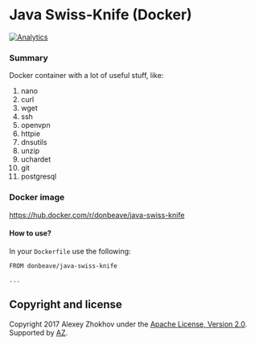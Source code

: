 # Java Swiss-Knife (Docker)

[![Analytics](https://ga-beacon.appspot.com/UA-71075299-1/docker-awscli/main-page)](https://github.com/igrigorik/ga-beacon)

### Summary

Docker container with a lot of useful stuff, like:
1) nano
2) curl
3) wget
4) ssh
5) openvpn
6) httpie
7) dnsutils
8) unzip
9) uchardet
10) git
11) postgresql

### Docker image

https://hub.docker.com/r/donbeave/java-swiss-knife

#### How to use?

In your `Dockerfile` use the following:
```
FROM donbeave/java-swiss-knife

...
```

Copyright and license
---------------------

Copyright 2017 Alexey Zhokhov under the [Apache License, Version 2.0](LICENSE). Supported by [AZ][zhokhov].

[zhokhov]: http://www.zhokhov.com

